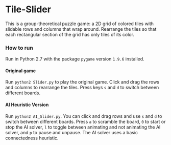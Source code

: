 # Tile-Slider
This is a group-theoretical puzzle game: a 2D grid of colored tiles with slidable rows and columns that wrap around. Rearrange the tiles so that each rectangular section of the grid has only tiles of its color.

### How to run

Run in Python 2.7 with the package `pygame` version `1.9.6` installed.

#### Original game
Run `python2 Slider.py` to play the original game. Click and drag the rows and columns to rearrange the tiles. Press keys `s` and `d` to switch between different boards.

#### AI Heuristic Version
Run `python2 AI_Slider.py`. You can click and drag rows and use `s` and `d` to switch between different boards. Press `a` to scramble the board, `0` to start or stop the AI solver, `l` to toggle between animating and not animating the AI solver, and `p` to pause and unpause. The AI solver uses a basic connectedness heuristic.

